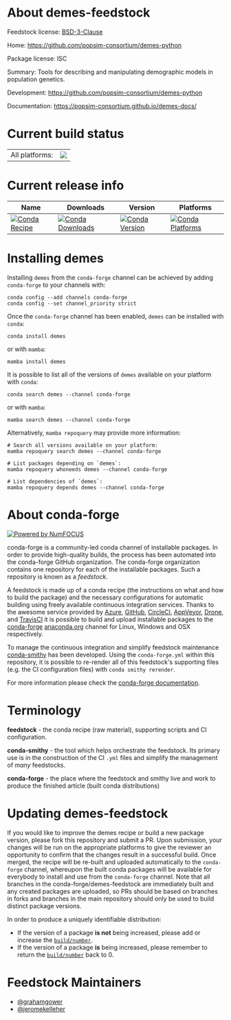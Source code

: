 About demes-feedstock
=====================

Feedstock license: [BSD-3-Clause](https://github.com/conda-forge/demes-feedstock/blob/main/LICENSE.txt)

Home: https://github.com/popsim-consortium/demes-python

Package license: ISC

Summary: Tools for describing and manipulating demographic models in population genetics.

Development: https://github.com/popsim-consortium/demes-python

Documentation: https://popsim-consortium.github.io/demes-docs/

Current build status
====================


<table><tr><td>All platforms:</td>
    <td>
      <a href="https://dev.azure.com/conda-forge/feedstock-builds/_build/latest?definitionId=12539&branchName=main">
        <img src="https://dev.azure.com/conda-forge/feedstock-builds/_apis/build/status/demes-feedstock?branchName=main">
      </a>
    </td>
  </tr>
</table>

Current release info
====================

| Name | Downloads | Version | Platforms |
| --- | --- | --- | --- |
| [![Conda Recipe](https://img.shields.io/badge/recipe-demes-green.svg)](https://anaconda.org/conda-forge/demes) | [![Conda Downloads](https://img.shields.io/conda/dn/conda-forge/demes.svg)](https://anaconda.org/conda-forge/demes) | [![Conda Version](https://img.shields.io/conda/vn/conda-forge/demes.svg)](https://anaconda.org/conda-forge/demes) | [![Conda Platforms](https://img.shields.io/conda/pn/conda-forge/demes.svg)](https://anaconda.org/conda-forge/demes) |

Installing demes
================

Installing `demes` from the `conda-forge` channel can be achieved by adding `conda-forge` to your channels with:

```
conda config --add channels conda-forge
conda config --set channel_priority strict
```

Once the `conda-forge` channel has been enabled, `demes` can be installed with `conda`:

```
conda install demes
```

or with `mamba`:

```
mamba install demes
```

It is possible to list all of the versions of `demes` available on your platform with `conda`:

```
conda search demes --channel conda-forge
```

or with `mamba`:

```
mamba search demes --channel conda-forge
```

Alternatively, `mamba repoquery` may provide more information:

```
# Search all versions available on your platform:
mamba repoquery search demes --channel conda-forge

# List packages depending on `demes`:
mamba repoquery whoneeds demes --channel conda-forge

# List dependencies of `demes`:
mamba repoquery depends demes --channel conda-forge
```


About conda-forge
=================

[![Powered by
NumFOCUS](https://img.shields.io/badge/powered%20by-NumFOCUS-orange.svg?style=flat&colorA=E1523D&colorB=007D8A)](https://numfocus.org)

conda-forge is a community-led conda channel of installable packages.
In order to provide high-quality builds, the process has been automated into the
conda-forge GitHub organization. The conda-forge organization contains one repository
for each of the installable packages. Such a repository is known as a *feedstock*.

A feedstock is made up of a conda recipe (the instructions on what and how to build
the package) and the necessary configurations for automatic building using freely
available continuous integration services. Thanks to the awesome service provided by
[Azure](https://azure.microsoft.com/en-us/services/devops/), [GitHub](https://github.com/),
[CircleCI](https://circleci.com/), [AppVeyor](https://www.appveyor.com/),
[Drone](https://cloud.drone.io/welcome), and [TravisCI](https://travis-ci.com/)
it is possible to build and upload installable packages to the
[conda-forge](https://anaconda.org/conda-forge) [anaconda.org](https://anaconda.org/)
channel for Linux, Windows and OSX respectively.

To manage the continuous integration and simplify feedstock maintenance
[conda-smithy](https://github.com/conda-forge/conda-smithy) has been developed.
Using the ``conda-forge.yml`` within this repository, it is possible to re-render all of
this feedstock's supporting files (e.g. the CI configuration files) with ``conda smithy rerender``.

For more information please check the [conda-forge documentation](https://conda-forge.org/docs/).

Terminology
===========

**feedstock** - the conda recipe (raw material), supporting scripts and CI configuration.

**conda-smithy** - the tool which helps orchestrate the feedstock.
                   Its primary use is in the construction of the CI ``.yml`` files
                   and simplify the management of *many* feedstocks.

**conda-forge** - the place where the feedstock and smithy live and work to
                  produce the finished article (built conda distributions)


Updating demes-feedstock
========================

If you would like to improve the demes recipe or build a new
package version, please fork this repository and submit a PR. Upon submission,
your changes will be run on the appropriate platforms to give the reviewer an
opportunity to confirm that the changes result in a successful build. Once
merged, the recipe will be re-built and uploaded automatically to the
`conda-forge` channel, whereupon the built conda packages will be available for
everybody to install and use from the `conda-forge` channel.
Note that all branches in the conda-forge/demes-feedstock are
immediately built and any created packages are uploaded, so PRs should be based
on branches in forks and branches in the main repository should only be used to
build distinct package versions.

In order to produce a uniquely identifiable distribution:
 * If the version of a package **is not** being increased, please add or increase
   the [``build/number``](https://docs.conda.io/projects/conda-build/en/latest/resources/define-metadata.html#build-number-and-string).
 * If the version of a package **is** being increased, please remember to return
   the [``build/number``](https://docs.conda.io/projects/conda-build/en/latest/resources/define-metadata.html#build-number-and-string)
   back to 0.

Feedstock Maintainers
=====================

* [@grahamgower](https://github.com/grahamgower/)
* [@jeromekelleher](https://github.com/jeromekelleher/)


